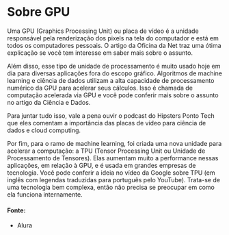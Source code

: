 # Sobre GPU

Uma GPU (Graphics Processing Unit) ou placa de vídeo é a unidade responsável pela renderização dos pixels na tela do computador e está em todos os computadores pessoais. O artigo da Oficina da Net traz uma ótima explicação se você tem interesse em saber mais sobre o assunto.

Além disso, esse tipo de unidade de processamento é muito usado hoje em dia para diversas aplicações fora do escopo gráfico. Algoritmos de machine learning e ciência de dados utilizam a alta capacidade de processamento numérico da GPU para acelerar seus cálculos. Isso é chamada de computação acelerada via GPU e você pode conferir mais sobre o assunto no artigo da Ciência e Dados.

Para juntar tudo isso, vale a pena ouvir o podcast do Hipsters Ponto Tech que eles comentam a importância das placas de vídeo para ciência de dados e cloud computing.

Por fim, para o ramo de machine learning, foi criada uma nova unidade para acelerar a computação: a TPU (Tensor Processing Unit ou Unidade de Processamento de Tensores). Elas aumentam muito a performance nessas aplicações, em relação à GPU, e é usada em grandes empresas de tecnologia. Você pode conferir a ideia no vídeo da Google sobre TPU (em inglês com legendas traduzidas para português pelo YouTube). Trata-se de uma tecnologia bem complexa, então não precisa se preocupar em como ela funciona internamente.

#### Fonte:

- Alura